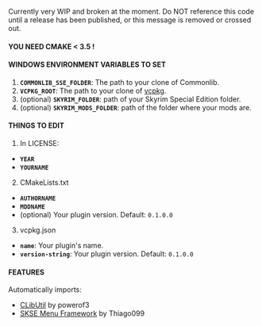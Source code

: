 Currently very WIP and broken at the moment. Do NOT reference this code until a release has been published, or this message is removed or crossed out.

#### YOU NEED CMAKE < 3.5 !

#### WINDOWS ENVIRONMENT VARIABLES TO SET

1. **`COMMONLIB_SSE_FOLDER`**: The path to your clone of Commonlib.
2. **`VCPKG_ROOT`**: The path to your clone of [vcpkg](https://github.com/microsoft/vcpkg).
3. (optional) **`SKYRIM_FOLDER`**: path of your Skyrim Special Edition folder.
4. (optional) **`SKYRIM_MODS_FOLDER`**: path of the folder where your mods are.

#### THINGS TO EDIT

1. In LICENSE:
- **`YEAR`**
- **`YOURNAME`**
2. CMakeLists.txt
- **`AUTHORNAME`**
- **`MDDNAME`**
- (optional) Your plugin version. Default: `0.1.0.0`
3. vcpkg.json
- **`name`**: Your plugin's name.
- **`version-string`**: Your plugin version. Default: `0.1.0.0`

#### FEATURES
Automatically imports:
- [CLibUtil](https://github.com/powerof3/CLibUtil) by powerof3
- [SKSE Menu Framework](https://www.nexusmods.com/skyrimspecialedition/mods/120352) by Thiago099

